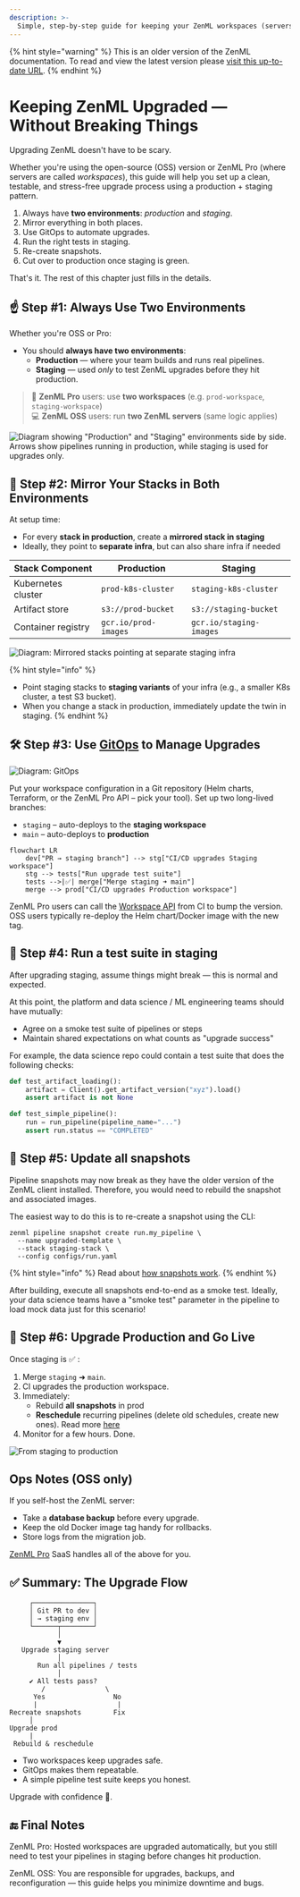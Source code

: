 ```yaml
---
description: >-
  Simple, step-by-step guide for keeping your ZenML workspaces (servers) up to date without breaking your teams.
---
```


{% hint style="warning" %}
This is an older version of the ZenML documentation. To read and view the latest version please [visit this up-to-date URL](https://docs.zenml.io).
{% endhint %}


# Keeping ZenML Upgraded — Without Breaking Things

Upgrading ZenML doesn't have to be scary.

Whether you're using the open-source (OSS) version or ZenML Pro (where servers are called _workspaces_), this guide will help you set up a clean, testable, and stress-free upgrade process using a production + staging pattern.

1. Always have **two environments**: _production_ and _staging_.
2. Mirror everything in both places.
3. Use GitOps to automate upgrades.
4. Run the right tests in staging.
5. Re-create snapshots.
6. Cut over to production once staging is green.


That's it. The rest of this chapter just fills in the details.

## ☝️ Step #1: Always Use Two Environments

Whether you're OSS or Pro:

- You should **always have two environments**:
  - **Production** — where your team builds and runs real pipelines.
  - **Staging** — used *only* to test ZenML upgrades before they hit production.

> 🏢 **ZenML Pro** users: use **two workspaces** (e.g. `prod-workspace`, `staging-workspace`)  
> 💻 **ZenML OSS** users: run **two ZenML servers** (same logic applies)

![Diagram showing "Production" and "Staging" environments side by side. Arrows show pipelines running in production, while staging is used for upgrades only.](../../.gitbook/assets/upgrading_zenml_prod_staging_env.png)

## 🧱 Step #2: Mirror Your Stacks in Both Environments

At setup time:

- For every **stack in production**, create a **mirrored stack in staging**
- Ideally, they point to **separate infra**, but can also share infra if needed

| Stack Component     | Production              | Staging                   |
|---------------------|--------------------------|----------------------------|
| Kubernetes cluster  | `prod-k8s-cluster`       | `staging-k8s-cluster`     |
| Artifact store      | `s3://prod-bucket`       | `s3://staging-bucket`     |
| Container registry  | `gcr.io/prod-images`     | `gcr.io/staging-images`   |


![Diagram: Mirrored stacks pointing at separate staging infra](../../.gitbook/assets/upgrading_zenml_stacks_env.png)

{% hint style="info" %}
* Point staging stacks to **staging variants** of your infra (e.g., a smaller K8s cluster, a test S3 bucket).
* When you change a stack in production, immediately update the twin in staging.
{% endhint %}

## 🛠️ Step #3: Use [GitOps](https://about.gitlab.com/topics/gitops/) to Manage Upgrades

![Diagram: GitOps](../../.gitbook/assets/upgrading_zenml_gitops.png)

Put your workspace configuration in a Git repository (Helm charts, Terraform, or the ZenML Pro API – pick your tool). Set up two long-lived branches:

* `staging`  – auto-deploys to the **staging workspace**
* `main`     – auto-deploys to **production**


```mermaid
flowchart LR
    dev["PR → staging branch"] --> stg["CI/CD upgrades Staging workspace"]
    stg --> tests["Run upgrade test suite"]
    tests -->|✅| merge["Merge staging ➜ main"]
    merge --> prod["CI/CD upgrades Production workspace"]
```

ZenML Pro users can call the [Workspace API](https://cloudapi.zenml.io/) from CI to bump the version. OSS users typically re-deploy the Helm chart/Docker image with the new tag.

## 🤝 Step #4: Run a test suite in staging

After upgrading staging, assume things might break — this is normal and expected.

At this point, the platform and data science / ML engineering teams should have mutually:

* Agree on a smoke test suite of pipelines or steps
* Maintain shared expectations on what counts as "upgrade success"

For example, the data science repo could contain a test suite that does the following checks:

```python
def test_artifact_loading():
    artifact = Client().get_artifact_version("xyz").load()
    assert artifact is not None

def test_simple_pipeline():
    run = run_pipeline(pipeline_name="...")
    assert run.status == "COMPLETED"
```

## 🔄 Step #5: Update all snapshots

Pipeline snapshots may now break as they have the older version of the ZenML client installed. Therefore, you would need to rebuild the snapshot and associated images.

The easiest way to do this is to re-create a snapshot using the CLI:

```shell
zenml pipeline snapshot create run.my_pipeline \
  --name upgraded-template \
  --stack staging-stack \
  --config configs/run.yaml
```

{% hint style="info" %}
Read about [how snapshots work](https://docs.zenml.io/user-guides/tutorial/trigger-pipelines-from-external-systems).
{% endhint %}

After building, execute all snapshots end-to-end as a smoke test.
Ideally, your data science teams have a "smoke test" parameter in the pipeline
to load mock data just for this scenario!

## 🚀 Step #6: Upgrade Production and Go Live

Once staging is ✅ :

1. Merge `staging` ➜ `main`.
2. CI upgrades the production workspace.
3. Immediately:
   * Rebuild **all snapshots** in prod
   * **Reschedule** recurring pipelines (delete old schedules, create new ones). Read more [here](https://docs.zenml.io/user-guides/tutorial/managing-scheduled-pipelines)
4. Monitor for a few hours. Done.

![From staging to production](../../.gitbook/assets/upgrading_zenml_staging_to_prod.png)

## Ops Notes (OSS only)

If you self-host the ZenML server:

* Take a **database backup** before every upgrade.
* Keep the old Docker image tag handy for rollbacks.
* Store logs from the migration job.

[ZenML Pro](http://zenml.io/pro) SaaS handles all of the above for you.

## ✅ Summary: The Upgrade Flow

```
     ┌───────────────┐
     │ Git PR to dev │
     │ → staging env │
     └──────┬────────┘
            │
            ▼
   Upgrade staging server
            │
       Run all pipelines / tests
            │
     ✔ All tests pass?
        /               \
      Yes                 No
      |                    |
Recreate snapshots        Fix
     │
Upgrade prod
     |
 Rebuild & reschedule

```

* Two workspaces keep upgrades safe.
* GitOps makes them repeatable.
* A simple pipeline test suite keeps you honest.

Upgrade with confidence 🚀.

## 🔚 Final Notes

ZenML Pro: Hosted workspaces are upgraded automatically, but you still need to test your pipelines in staging before changes hit production.

ZenML OSS: You are responsible for upgrades, backups, and reconfiguration — this guide helps you minimize downtime and bugs.
